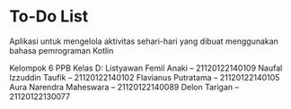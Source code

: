 # To-Do List
Aplikasi untuk mengelola aktivitas sehari-hari yang dibuat menggunakan bahasa pemrograman Kotlin

Kelompok 6 PPB Kelas D:
Listyawan Femil Anaki – 21120122140109
Naufal Izzuddin Taufik – 21120122140102
Flavianus Putratama – 21120122140105
Aura Narendra Maheswara – 21120122140089
Delon Tarigan – 21120122130077